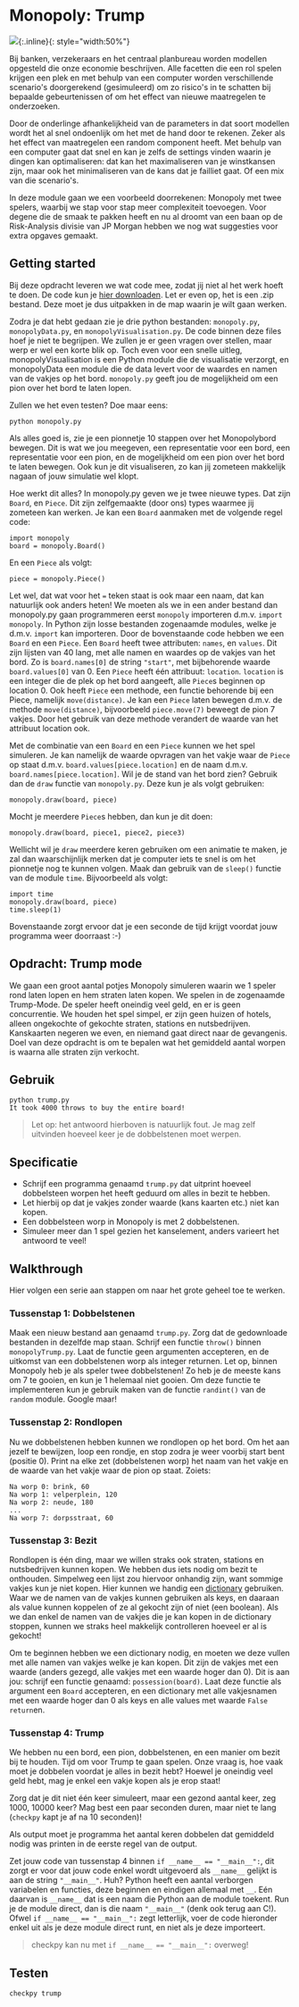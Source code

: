 # Monopoly: Trump

![](MonopolyBordInternationaal.jpg){:.inline}{: style="width:50%"}

Bij banken, verzekeraars en het centraal planbureau worden modellen opgesteld die 
onze economie beschrijven. Alle facetten die een rol spelen krijgen een plek en met 
behulp van een computer worden verschillende scenario's doorgerekend (gesimuleerd) 
om zo risico's in te schatten bij bepaalde gebeurtenissen of om het effect van
nieuwe maatregelen te onderzoeken. 

Door de onderlinge afhankelijkheid van de parameters in dat soort modellen wordt het 
al snel ondoenlijk om het met de hand door te rekenen. Zeker als het effect van 
maatregelen een random component heeft. Met behulp van een computer gaat dat snel en 
kan je zelfs de settings vinden waarin je dingen kan optimaliseren: dat kan het 
maximaliseren van je winstkansen zijn, maar ook het minimaliseren van de kans dat 
je failliet gaat. Of een mix van die scenario's.

In deze module gaan we een voorbeeld doorrekenen: Monopoly met twee spelers, 
waarbij we stap voor stap meer complexiteit toevoegen. Voor degene die de smaak te 
pakken heeft en nu al droomt van een baan op de Risk-Analysis divisie van JP Morgan 
hebben we nog wat suggesties voor extra opgaves gemaakt.

## Getting started

Bij deze opdracht leveren we wat code mee, zodat jij niet al het werk hoeft te doen. De code kun je [hier downloaden](https://github.com/Jelleas/monopoly/archive/master.zip).
Let er even op, het is een .zip bestand. Deze moet je dus uitpakken in de map waarin je wilt gaan werken. 

Zodra je dat hebt gedaan zie je drie python bestanden: `monopoly.py`, `monopolyData.py`, en `monopolyVisualisation.py`. De code binnen deze files hoef je niet te begrijpen. We zullen je er geen vragen over stellen, maar werp er wel een korte blik op.
Toch even voor een snelle uitleg, monopolyVisualisation is een Python module die de visualisatie verzorgt, en monopolyData een module die de data levert voor de
waardes en namen van de vakjes op het bord. `monopoly.py` geeft jou de mogelijkheid om een pion over het bord te laten lopen.

Zullen we het even testen? Doe maar eens:

	python monopoly.py

Als alles goed is, zie je een pionnetje 10 stappen over het Monopolybord bewegen. Dit is wat we jou meegeven, een representatie voor een bord, een representatie voor een pion, en de  mogelijkheid om een pion over het bord te laten bewegen. Ook kun je dit visualiseren, zo kan jij zometeen makkelijk nagaan of jouw simulatie wel klopt.

Hoe werkt dit alles? In monopoly.py geven we je twee nieuwe types. Dat zijn `Board`, en `Piece`. Dit zijn zelfgemaakte (door ons) types waarmee jij zometeen kan werken.
Je kan een `Board` aanmaken met de volgende regel code:

	import monopoly
	board = monopoly.Board()

En een `Piece` als volgt:

	piece = monopoly.Piece()

Let wel, dat wat voor het `=` teken staat is ook maar een naam, dat kan natuurlijk ook anders heten! We moeten als we in een ander bestand dan monopoly.py gaan
programmeren eerst `monopoly` importeren d.m.v. `import monopoly`. In Python zijn losse bestanden zogenaamde modules, welke je d.m.v. `import` kan importeren.
Door de bovenstaande code hebben we een `Board` en een `Piece`. Een `Board` heeft twee attributen: `names`, en `values`. Dit zijn lijsten van 40 lang, met alle
namen en waardes op de vakjes van het bord. Zo is `board.names[0]` de string `"start"`, met bijbehorende waarde `board.values[0]` van 0. Een `Piece` heeft één
attribuut: `location`. `location` is een integer die de plek op het bord aangeeft, alle `Piece`s beginnen op location 0. Ook heeft `Piece` een methode, een functie
behorende bij een Piece, namelijk `move(distance)`. Je kan een `Piece` laten bewegen d.m.v. de methode `move(distance)`, bijvoorbeeld `piece.move(7)` beweegt
de pion 7 vakjes. Door het gebruik van deze methode verandert de waarde van het attribuut location ook. 

Met de combinatie van een `Board` en een `Piece` kunnen we het spel simuleren. Je kan namelijk de waarde opvragen van het vakje waar de `Piece` op staat d.m.v.
`board.values[piece.location]` en de naam d.m.v. `board.names[piece.location]`. Wil je de stand van het bord zien? Gebruik dan de `draw` functie van `monopoly.py`.
Deze kun je als volgt gebruiken:

	monopoly.draw(board, piece)

Mocht je meerdere `Piece`s hebben, dan kun je dit doen:

	monopoly.draw(board, piece1, piece2, piece3)

Wellicht wil je `draw` meerdere keren gebruiken om een animatie te maken, je zal dan waarschijnlijk merken dat je computer iets te snel is om het pionnetje nog 
te kunnen volgen. Maak dan gebruik van de `sleep()` functie van de module `time`. Bijvoorbeeld als volgt:

	import time
	monopoly.draw(board, piece)
	time.sleep(1)

Bovenstaande zorgt ervoor dat je een seconde de tijd krijgt voordat jouw programma weer doorraast :-)

## Opdracht: Trump mode

We gaan een groot aantal potjes Monopoly simuleren waarin we 1 speler rond laten lopen en hem 
straten laten kopen. We spelen in de zogenaamde Trump-Mode. De speler heeft oneindig veel geld, 
en er is geen concurrentie. We houden het spel simpel, er zijn geen huizen of hotels, alleen ongekochte of gekochte straten, stations en nutsbedrijven.
Kanskaarten negeren we even, en niemand gaat direct naar de gevangenis. 
Doel van deze opdracht is om te bepalen wat het gemiddeld aantal worpen is waarna alle straten 
zijn verkocht.

## Gebruik

	python trump.py
	It took 4000 throws to buy the entire board!

> Let op: het antwoord hierboven is natuurlijk fout. Je mag zelf uitvinden hoeveel keer je de dobbelstenen moet werpen.

## Specificatie
* Schrijf een programma genaamd `trump.py` dat uitprint hoeveel dobbelsteen worpen het heeft geduurd om alles in bezit te hebben.
* Let hierbij op dat je vakjes zonder waarde (kans kaarten etc.) niet kan kopen.
* Een dobbelsteen worp in Monopoly is met 2 dobbelstenen.
* Simuleer meer dan 1 spel gezien het kanselement, anders varieert het antwoord te veel!

## Walkthrough
Hier volgen een serie aan stappen om naar het grote geheel toe te werken. 

### Tussenstap 1: Dobbelstenen

Maak een nieuw bestand aan genaamd
`trump.py`. Zorg dat de gedownloade bestanden in dezelfde map staan. 
Schrijf een functie `throw()` binnen `monopolyTrump.py`. Laat de functie geen argumenten accepteren, en de uitkomst van een dobbelstenen worp als integer
returnen. Let op, binnen Monopoly heb je als speler twee dobbelstenen! Zo heb je de meeste
kans om 7 te gooien, en kun je 1 helemaal niet gooien. Om deze functie te implementeren kun je
gebruik maken van de functie `randint()` van de `random` module. Google maar!


### Tussenstap 2: Rondlopen

Nu we dobbelstenen hebben kunnen we rondlopen op het bord. Om het aan jezelf te bewijzen, loop een rondje, 
en stop zodra je weer voorbij start bent (positie 0). Print na elke zet (dobbelstenen worp) het naam van het vakje
en de waarde van het vakje waar de pion op staat. Zoiets:

	Na worp 0: brink, 60
	Na worp 1: velperplein, 120
	Na worp 2: neude, 180
	...
	Na worp 7: dorpsstraat, 60


### Tussenstap 3: Bezit

Rondlopen is één ding, maar we willen straks ook straten, stations en nutsbedrijven kunnen kopen. We hebben dus iets 
nodig om bezit te onthouden. Simpelweg een lijst zou hiervoor onhandig zijn, want sommige vakjes kun je niet kopen.
Hier kunnen we handig een [dictionary](/theory/dict) gebruiken. Waar we de namen van de vakjes kunnen gebruiken als keys, en daaraan
als value kunnen koppelen of ze al gekocht zijn of niet (een boolean). Als we dan enkel de namen van de vakjes die je
kan kopen in de dictionary stoppen, kunnen we straks heel makkelijk controlleren hoeveel er al is gekocht!

Om te beginnen hebben we een dictionary nodig, en moeten we deze vullen met alle namen van vakjes welke je kan kopen.
Dit zijn de vakjes met een waarde (anders gezegd, alle vakjes met een waarde hoger dan 0). Dit is aan jou: schrijf een
functie genaamd: `possession(board)`. Laat deze functie als argument een `Board` accepteren, en een
dictionary met alle vakjesnamen met een waarde hoger dan 0 als keys en alle values met waarde `False` `return`en.


### Tussenstap 4: Trump

We hebben nu een bord, een pion, dobbelstenen, en een manier om bezit bij te houden. Tijd om voor Trump te gaan spelen.
Onze vraag is, hoe vaak moet je dobbelen voordat je alles in bezit hebt? Hoewel je oneindig veel geld hebt, mag je enkel een vakje kopen als je erop staat!

Zorg dat je dit niet één keer simuleert, maar een gezond aantal keer, zeg 1000, 10000 keer? Mag best een paar seconden
duren, maar niet te lang (`checkpy` kapt je af na 10 seconden)!

Als output moet je programma het aantal keren dobbelen dat gemiddeld nodig was printen in de eerste regel van de output.

Zet jouw code van tussenstap 4 binnen `if __name__ == "__main__":`, dit zorgt er voor dat jouw code enkel wordt uitgevoerd als `__name__`
gelijkt is aan de string `"__main__"`. Huh? Python heeft een aantal verborgen variabelen en functies, deze beginnen en 
eindigen allemaal met `__`. Eén daarvan is `__name__` dat is een naam die Python aan de module toekent. Run je de module
direct, dan is die naam `"__main__"` (denk ook terug aan C!). Ofwel `if __name__ == "__main__":` zegt letterlijk, voer de 
code hieronder enkel uit als je deze module direct runt, en niet als je deze importeert.

> checkpy kan nu met `if __name__ == "__main__":` overweg!

## Testen

	checkpy trump
